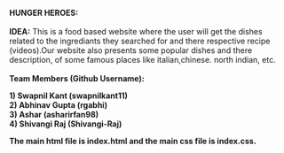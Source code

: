 <b>HUNGER HEROES:</b><br><br>
<b>IDEA:</b> This is a food based website where the user will get the dishes related to the ingrediants they searched for and there respective recipe (videos).Our website also presents some popular dishes and there description, of some famous places like italian,chinese. north indian, etc.<br><br>
<b>Team Members (Github Username):</b>
                               
 <b>1) Swapnil Kant (swapnilkant11)</b><br>
 <b>2) Abhinav Gupta (rgabhi)</b><br>
 <b>3) Ashar (asharirfan98)</b><br>
 <b>4) Shivangi Raj (Shivangi-Raj)</b><br>
 
 
 <b>The main html file is index.html and the main css file is index.css.</b>
                         
